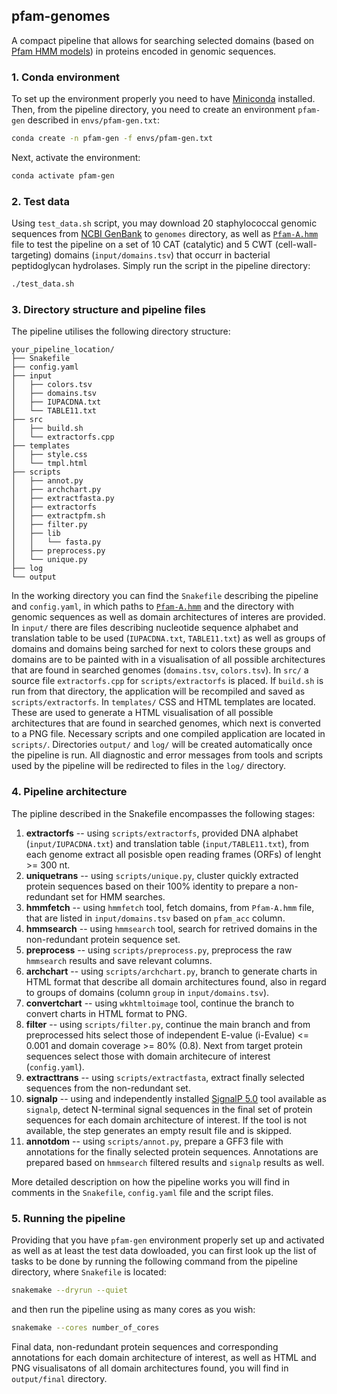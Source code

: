 ## pfam-genomes

A compact pipeline that allows for searching selected domains (based on [Pfam HMM models](https://www.ebi.ac.uk/interpro/download/pfam)) in proteins encoded in genomic sequences.

### 1. Conda environment
To set up the environment properly you need to have [Miniconda](https://docs.conda.io/en/latest/miniconda.html) installed. Then, from the pipeline directory, you need to create an environment `pfam-gen` described in `envs/pfam-gen.txt`:
```bash
conda create -n pfam-gen -f envs/pfam-gen.txt
```
Next, activate the environment:
```bash
conda activate pfam-gen
```
### 2. Test data
Using `test_data.sh` script, you may download 20 staphylococcal genomic sequences from [NCBI GenBank](https://ftp.ncbi.nlm.nih.gov/genomes) to `genomes` directory, as well as [`Pfam-A.hmm`](https://www.ebi.ac.uk/interpro/download/Pfam/) file to test the pipeline on a set of 10 CAT (catalytic) and 5 CWT (cell-wall-targeting) domains (`input/domains.tsv`) that occurr in bacterial peptidoglycan hydrolases. Simply run the script in the pipeline directory:
```bash
./test_data.sh
```
### 3. Directory structure and pipeline files
The pipeline utilises the following directory structure:
```
your_pipeline_location/
├── Snakefile
├── config.yaml
├── input
│   ├── colors.tsv
│   ├── domains.tsv
│   ├── IUPACDNA.txt
│   └── TABLE11.txt
├── src
│   ├── build.sh
│   └── extractorfs.cpp
├── templates
│   ├── style.css
│   └── tmpl.html
├── scripts
│   ├── annot.py
│   ├── archchart.py
│   ├── extractfasta.py
│   ├── extractorfs
│   ├── extractpfm.sh
│   ├── filter.py
│   ├── lib
│   │   └── fasta.py
│   ├── preprocess.py
│   └── unique.py
├── log
└── output
```
In the working directory you can find the `Snakefile` describing the pipeline and `config.yaml`, in which paths to [`Pfam-A.hmm`](https://www.ebi.ac.uk/interpro/download/Pfam) and the directory with genomic sequences as well as domain architectures of interes are provided. In `input/` there are files describing nucleotide sequence alphabet and translation table to be used (`IUPACDNA.txt`, `TABLE11.txt`) as well as groups of domains and domains being sarched for next to colors these groups and domains are to be painted with in a visualisation of all possible architectures that are found in searched genomes (`domains.tsv`, `colors.tsv`). In `src/` a source file `extractorfs.cpp` for `scripts/extractorfs` is placed. If `build.sh` is run from that directory, the application will be recompiled and saved as `scripts/extractorfs`. In `templates/` CSS and HTML templates are located. These are used to generate a HTML visualisation of all possible architectures that are found in searched genomes, which next is converted to a PNG file. Necessary scripts and one compiled application are located in `scripts/`. Directories `output/` and `log/` will be created automatically once the pipeline is run. All diagnostic and error messages from tools and scripts used by the pipeline will be redirected to files in the `log/` directory.

### 4. Pipeline architecture
The pipline described in the Snakefile encompasses the following stages:
1. **extractorfs** -- using `scripts/extractorfs`, provided DNA alphabet (`input/IUPACDNA.txt`) and translation table (`input/TABLE11.txt`), from each genome extract all posisble open reading frames (ORFs) of lenght >= 300&nbsp;nt.
1. **uniquetrans** -- using `scripts/unique.py`, cluster quickly extracted protein sequences based on their 100% identity to prepare a non-redundant set for HMM searches.
1. **hmmfetch** -- using `hmmfetch` tool, fetch domains, from `Pfam-A.hmm` file, that are listed in `input/domains.tsv` based on `pfam_acc` column.
1. **hmmsearch** -- using `hmmsearch` tool, search for retrived domains in the non-redundant protein sequence set.
1. **preprocess** -- using `scripts/preprocess.py`, preprocess the raw `hmmsearch` results and save relevant columns.
1. **archchart** -- using `scripts/archchart.py`, branch to generate charts in HTML format that describe all domain architectures found, also in regard to groups of domains (column `group` in `input/domains.tsv`).
1. **convertchart** -- using `wkhtmltoimage` tool, continue the branch to convert charts in HTML format to PNG.
1. **filter** -- using `scripts/filter.py`, continue the main branch and from preprocessed hits select those of independent E-value (i-Evalue) <= 0.001 and domain coverage >= 80% (0.8). Next from target protein sequences select those with domain architecure of interest (`config.yaml`).
1. **extracttrans** -- using `scripts/extractfasta`, extract finally selected sequences from the non-redundant set.
1. **signalp** -- using and independently installed [SignalP 5.0](https://services.healthtech.dtu.dk/services/SignalP-5.0) tool available as `signalp`, detect N-terminal signal sequences in the final set of protein sequences for each domain architecture of interest. If the tool is not available, the step generates an empty result file and is skipped.
1. **annotdom** -- using `scripts/annot.py`, prepare a GFF3 file with annotations for the finally selected protein sequences. Annotations are prepared based on `hmmsearch` filtered results and `signalp` results as well.

More detailed description on how the pipeline works you will find in comments in the `Snakefile`, `config.yaml` file and the script files.

### 5. Running the pipeline
Providing that you have `pfam-gen` environment properly set up and activated as well as at least the test data dowloaded, you can first look up the list of tasks to be done by running the following command from the pipeline directory, where `Snakefile` is located:
```bash
snakemake --dryrun --quiet
```
and then run the pipeline using as many cores as you wish:
```bash
snakemake --cores number_of_cores
```
Final data, non-redundant protein sequences and corresponding annotations for each domain architecture of interest, as well as HTML and PNG visualisatons of all domain architectures found, you will find in `output/final` directory.

